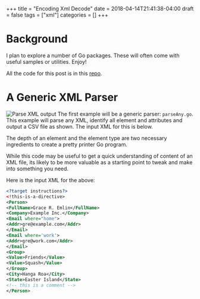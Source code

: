 +++
title = "Encoding Xml Decode"
date = 2018-04-14T21:41:38-04:00
draft = false
tags = ["xml"]
categories = []
+++

# Background
I plan to explore a number of Go packages. These will often
come with useful samples or utilities. Enjoy!

All the code for this post is in this [repo](https://github.com/mandolyte/xml-utils).

# A Generic XML Parser
![Parse XML output](/images/xml-parse-any-output.png#float-right)
The first example will be a generic parser: `parseAny.go`.
This example will parse any XML, identify all element and attributes
and output a CSV file as shown. The input XML for this is below.


The depth of an element and the element type are two necessary
ingredients to create a pretty printer Go program.

While this code may be useful to get a quick understanding of
content of an XML file, its likely to be more valuable as a
starting point to tweak and make into something you need.

Here is the input XML for the above:

```xml
<?target instructions?>
<!this-is-a-directive>
<Person>
<FullName>Grace R. Emlin</FullName>
<Company>Example Inc.</Company>
<Email where="home">
<Addr>gre@example.com</Addr>
</Email>
<Email where='work'>
<Addr>gre@work.com</Addr>
</Email>
<Group>
<Value>Friends</Value>
<Value>Squash</Value>
</Group>
<City>Hanga Roa</City>
<State>Easter Island</State>
<!-- this is a comment -->
</Person>
```
